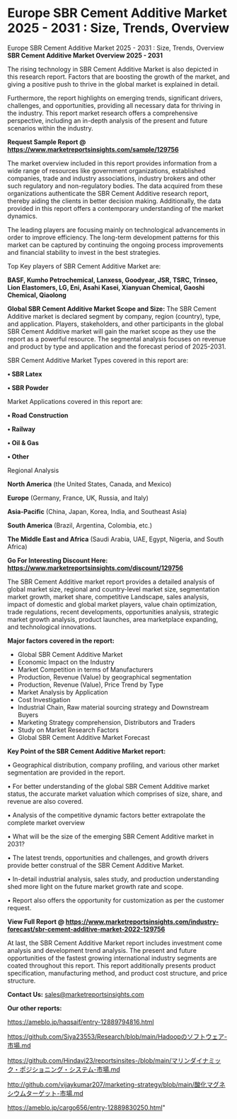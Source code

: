 # Europe SBR Cement Additive Market 2025 - 2031 : Size, Trends, Overview
Europe SBR Cement Additive Market 2025 - 2031 : Size, Trends, Overview
<Strong> SBR Cement Additive Market Overview 2025 - 2031</strong>

The rising technology in SBR Cement Additive Market is also depicted in this research report. Factors that are boosting the growth of the market, and giving a positive push to thrive in the global market is explained in detail.

Furthermore, the report highlights on emerging trends, significant drivers, challenges, and opportunities, providing all necessary data for thriving in the industry. This report market research offers a comprehensive perspective, including an in-depth analysis of the present and future scenarios within the industry.

<strong>Request Sample Report @ <a href=https://www.marketreportsinsights.com/sample/129756>https://www.marketreportsinsights.com/sample/129756</a></strong>

The market overview included in this report provides information from a wide range of resources like government organizations, established companies, trade and industry associations, industry brokers and other such regulatory and non-regulatory bodies. The data acquired from these organizations authenticate the SBR Cement Additive research report, thereby aiding the clients in better decision making. Additionally, the data provided in this report offers a contemporary understanding of the market dynamics.

The leading players are focusing mainly on technological advancements in order to improve efficiency. The long-term development patterns for this market can be captured by continuing the ongoing process improvements and financial stability to invest in the best strategies.

Top Key players of SBR Cement Additive Market are:

<strong>BASF, Kumho Petrochemical, Lanxess, Goodyear, JSR, TSRC, Trinseo, Lion Elastomers, LG, Eni, Asahi Kasei, Xianyuan Chemical, Gaoshi Chemical, Qiaolong</strong>

<strong><b>Global SBR Cement Additive Market Scope and Size:</b></strong>
The SBR Cement Additive market is declared segment by company, region (country), type, and application. Players, stakeholders, and other participants in the global SBR Cement Additive market will gain the market scope as they use the report as a powerful resource. The segmental analysis focuses on revenue and product by type and application and the forecast period of 2025-2031.

SBR Cement Additive Market Types covered in this report are:

<strong>• SBR Latex

• SBR Powder</strong>

Market Applications covered in this report are:

<strong>• Road Construction

• Railway

• Oil & Gas

• Other</strong> 

Regional Analysis

<strong>North America</strong> (the United States, Canada, and Mexico)

<strong>Europe</strong> (Germany, France, UK, Russia, and Italy)

<strong>Asia-Pacific</strong> (China, Japan, Korea, India, and Southeast Asia)

<strong>South America</strong> (Brazil, Argentina, Colombia, etc.)

<strong>The Middle East and Africa</strong> (Saudi Arabia, UAE, Egypt, Nigeria, and South Africa)

<strong>Go For Interesting Discount Here: <a href=https://www.marketreportsinsights.com/discount/129756>https://www.marketreportsinsights.com/discount/129756</a></strong>

The SBR Cement Additive market report provides a detailed analysis of global market size, regional and country-level market size, segmentation market growth, market share, competitive Landscape, sales analysis, impact of domestic and global market players, value chain optimization, trade regulations, recent developments, opportunities analysis, strategic market growth analysis, product launches, area marketplace expanding, and technological innovations.

<strong><b>Major factors covered in the report:</b></strong>
<ul>
  <li>Global SBR Cement Additive Market </li>
  <li>Economic Impact on the Industry</li>
  <li>Market Competition in terms of Manufacturers</li>
  <li>Production, Revenue (Value) by geographical segmentation</li>
  <li>Production, Revenue (Value), Price Trend by Type</li>
  <li>Market Analysis by Application</li>
  <li>Cost Investigation</li>
  <li>Industrial Chain, Raw material sourcing strategy and Downstream Buyers</li>
  <li>Marketing Strategy comprehension, Distributors and Traders</li>
  <li>Study on Market Research Factors</li>
  <li>Global SBR Cement Additive Market Forecast</li>
</ul>

<strong><b>Key Point of the SBR Cement Additive Market report:</b></strong>

• Geographical distribution, company profiling, and various other market segmentation are provided in the report.

• For better understanding of the global SBR Cement Additive market status, the accurate market valuation which comprises of size, share, and revenue are also covered.

• Analysis of the competitive dynamic factors better extrapolate the complete market overview

• What will be the size of the emerging SBR Cement Additive market in 2031?

• The latest trends, opportunities and challenges, and growth drivers provide better construal of the SBR Cement Additive Market.

• In-detail industrial analysis, sales study, and production understanding shed more light on the future market growth rate and scope.

• Report also offers the opportunity for customization as per the customer request.

<strong><b>View Full Report @ <a href=https://www.marketreportsinsights.com/industry-forecast/sbr-cement-additive-market-2022-129756>https://www.marketreportsinsights.com/industry-forecast/sbr-cement-additive-market-2022-129756</a></b></strong>


At last, the SBR Cement Additive Market report includes investment come analysis and development trend analysis. The present and future opportunities of the fastest growing international industry segments are coated throughout this report. This report additionally presents product specification, manufacturing method, and product cost structure, and price structure.

<strong>Contact Us:</strong>
sales@marketreportsinsights.com

<strong>Our other reports:</strong>

<a href=https://ameblo.jp/haqsaif/entry-12889794816.html>https://ameblo.jp/haqsaif/entry-12889794816.html</a>

<a href=https://github.com/Siya23553/Research/blob/main/Hadoopのソフトウェア-市場.md>https://github.com/Siya23553/Research/blob/main/Hadoopのソフトウェア-市場.md</a>

<a href=https://github.com/Hindavi23/reportsinsites-/blob/main/マリンダイナミック・ポジショニング・システム-市場.md>https://github.com/Hindavi23/reportsinsites-/blob/main/マリンダイナミック・ポジショニング・システム-市場.md</a>

<a href=http://github.com/vijaykumar207/marketing-strategy/blob/main/酸化マグネシウムターゲット-市場.md>http://github.com/vijaykumar207/marketing-strategy/blob/main/酸化マグネシウムターゲット-市場.md</a>

<a href=https://ameblo.jp/cargo656/entry-12889830250.html>https://ameblo.jp/cargo656/entry-12889830250.html</a>"
